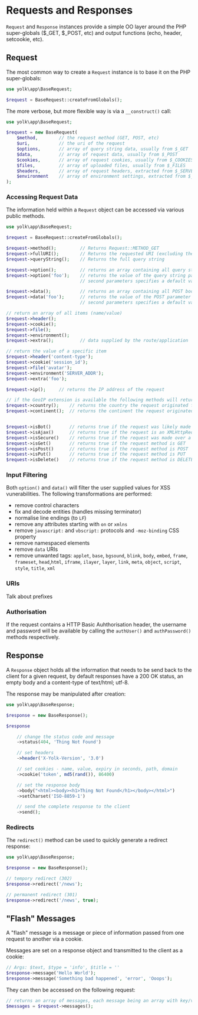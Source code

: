 
# Requests and Responses

`Request` and `Response` instances provide a simple OO layer around the PHP super-globals ($_GET, $_POST, etc) 
and output functions (echo, header, setcookie, etc). 

## Request

The most common way to create a `Request` instance is to base it on the PHP super-globals:

```php
use yolk\app\BaseRequest;

$request = BaseRequest::createFromGlobals();
 ```

The more verbose, but more flexible way is via a `__construct()` call:

```php
use yolk\app\BaseRequest;

$request = new BaseRequest(
	$method,		// the request method (GET, POST, etc)
	$uri,			// the uri of the request
	$options,		// array of query string data, usually from $_GET
	$data,			// array of request data, usually from $_POST
	$cookies,		// array of request cookies, usually from $_COOKIES
	$files,			// array of uploaded files, usually from $_FILES
	$headers,		// array of request headers, extracted from $_SERVER
	$environment	// array of environment settings, extracted from $_SERVER
);
```

### Accessing Request Data

The information held within a `Request` object can be accessed via various public methods.

```php
use yolk\app\BaseRequest;

$request = BaseRequest::createFromGlobals();

$request->method();			// Returns Request::METHOD_GET
$request->fullURI();		// Returns the requested URI (excluding the query string)
$request->queryString();	// Returns the full query string

$request->option();			// returns an array containing all query string key/values
$request->option('foo');	// returns the value of the query string parameter 'foo'
							// second parameters specifies a default value

$request->data();			// returns an array containing all POST body key/values
$request->data('foo');		// returns the value of the POST parameter 'foo', or null
							// second parameters specifies a default value

// return an array of all items (name/value)
$request->header();
$request->cookie();
$request->file();
$request->environment();
$request->extra();			// data supplied by the route/application

// return the value of a specific item
$request->header('content-type');
$request->cookie('session_id');
$request->file('avatar');
$request->environment('SERVER_ADDR');
$request->extra('foo');

$request->ip();		// returns the IP address of the request

// if the GeoIP extension is available the following methods will return correct values
$request->country();	// returns the country the request originated from
$request->continent();	// returns the continent the request originated from


$request->isBot()		// returns true if the request was likely made by a bot
$request->isAjax()		// returns true if the request is an XMLHttpRequest
$request->isSecure()	// returns true if the request was made over a secure connection (HTTPS)
$request->isGet()		// returns true if the request method is GET
$request->isPost()		// returns true if the request method is POST
$request->isPut()		// returns true if the request method is PUT
$request->isDelete()	// returns true if the request method is DELETE
```

### Input Filtering

Both `option()` and `data()` will filter the user supplied values for XSS vunerabilities.
The following transformations are performed:
* remove control characters
* fix and decode entities (handles missing terminator)
* normalise line endings (to `LF`)
* remove any attributes starting with `on` or `xmlns`
* remove `javascript:` and `vbscript:` protocols and `-moz-binding` CSS property
* remove namespaced elements
* remove `data` URIs
* remove unwanted tags: `applet`, `base`, `bgsound`, `blink`, `body`, `embed`, `frame`,
  `frameset`, `head`,`html`, `iframe`, `ilayer`, `layer`, `link`, `meta`, `object`,
  `script`, `style`, `title`, `xml`

### URIs

Talk about prefixes

### Authorisation

If the request contains a HTTP Basic Auhthorisation header, the username and password
will be available by calling the `authUser()` and `authPassword()` methods respectively.

## Response

A `Response` object holds all the information that needs to be send back to the client for a given request,
by default responses have a 200 OK status, an empty body and a content-type of text/html; utf-8.

The response may be manipulated after creation:

```php
use yolk\app\BaseResponse;

$response = new BaseResponse();

$response

	// change the status code and message
	->status(404, 'Thing Not Found')

	// set headers
	->header('X-Yolk-Version', '3.0')

	// set cookies - name, value, expiry in seconds, path, domain
	->cookie('token', md5(rand()), 86400)

	// set the response body
	->body("<html><body><h1>Thing Not Found</h1></body></html>")
	->setCharset('ISO-8859-1')

	// send the complete response to the client
	->send();
```

### Redirects

The `redirect()` method can be used to quickly generate a redirect response:

```php
use yolk\app\BaseResponse;

$response = new BaseResponse();

// tempory redirect (302)
$response->redirect('/news');

// permanent redirect (301)
$response->redirect('/news', true);
```

## "Flash" Messages

A "flash" message is a message or piece of information passed from one request
to another via a cookie.

Messages are set on a response object and transmitted to the client as a cookie:

```php
// Args: $text, $type = 'info', $title = ''
$response->message('Hello World');
$response->message('Something bad happened', 'error', 'Ooops');
```

They can then be accessed on the following request:

```php
// returns an array of messages, each message being an array with key/values for text, type and title.
$messages = $request->messages();
```


